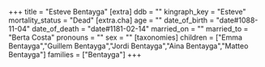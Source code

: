 +++
title = "Esteve Bentayga"
[extra]
ddb = ""
kingraph_key = "Esteve"
mortality_status = "Dead"
[extra.cha]
age = ""
date_of_birth = "date#1088-11-04"
date_of_death = "date#1181-02-14"
married_on = ""
married_to = "Berta Costa"
pronouns = ""
sex = ""
[taxonomies]
children = ["Emma Bentayga","Guillem Bentayga","Jordi Bentayga","Aina Bentayga","Matteo Bentayga"]
families = ["Bentayga"]
+++

